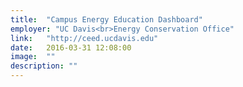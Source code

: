 ```yaml
---
title:  "Campus Energy Education Dashboard"
employer: "UC Davis<br>Energy Conservation Office"
link:   "http://ceed.ucdavis.edu"
date:   2016-03-31 12:08:00
image:  ""
description: ""
---
```

